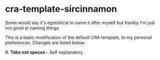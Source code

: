 # cra-template-sircinnamon

Some would say it's egotistical to name it after myself but frankly I'm just not good at naming things

This is a basic modification of the default CRA template, to my personal preferences. Changes are listed below:

#. **Tabs not spaces** - Self explanatory